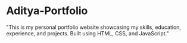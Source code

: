 # Aditya-Portfolio
"This is my personal portfolio website showcasing my skills, education, experience, and projects. Built using HTML, CSS, and JavaScript."
